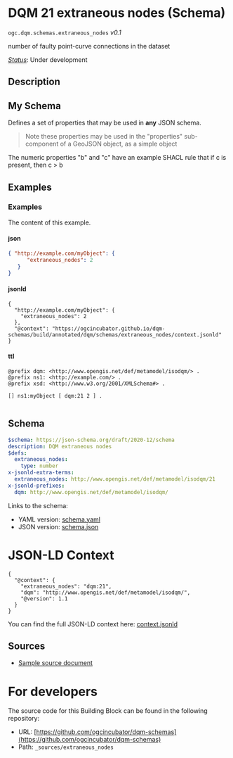 
# DQM 21 extraneous nodes (Schema)

`ogc.dqm.schemas.extraneous_nodes` *v0.1*

number of faulty point-curve connections in the dataset

[*Status*](http://www.opengis.net/def/status): Under development

## Description

## My Schema

Defines a set of properties that may be used in **any** JSON schema.

> Note these properties may be used in the "properties" sub-component of a GeoJSON object, as a simple object

The numeric properties "b" and "c" have an example SHACL rule that if c is present, then c > b
## Examples

### Examples
The content of this example. 
#### json
```json
{ "http://example.com/myObject": {
      "extraneous_nodes": 2
   }
}
```

#### jsonld
```jsonld
{
  "http://example.com/myObject": {
    "extraneous_nodes": 2
  },
  "@context": "https://ogcincubator.github.io/dqm-schemas/build/annotated/dqm/schemas/extraneous_nodes/context.jsonld"
}
```

#### ttl
```ttl
@prefix dqm: <http://www.opengis.net/def/metamodel/isodqm/> .
@prefix ns1: <http://example.com/> .
@prefix xsd: <http://www.w3.org/2001/XMLSchema#> .

[] ns1:myObject [ dqm:21 2 ] .


```

## Schema

```yaml
$schema: https://json-schema.org/draft/2020-12/schema
description: DQM extraneous nodes
$defs:
  extraneous_nodes:
    type: number
x-jsonld-extra-terms:
  extraneous_nodes: http://www.opengis.net/def/metamodel/isodqm/21
x-jsonld-prefixes:
  dqm: http://www.opengis.net/def/metamodel/isodqm/

```

Links to the schema:

* YAML version: [schema.yaml](https://ogcincubator.github.io/dqm-schemas/build/annotated/dqm/schemas/extraneous_nodes/schema.json)
* JSON version: [schema.json](https://ogcincubator.github.io/dqm-schemas/build/annotated/dqm/schemas/extraneous_nodes/schema.yaml)


# JSON-LD Context

```jsonld
{
  "@context": {
    "extraneous_nodes": "dqm:21",
    "dqm": "http://www.opengis.net/def/metamodel/isodqm/",
    "@version": 1.1
  }
}
```

You can find the full JSON-LD context here:
[context.jsonld](https://ogcincubator.github.io/dqm-schemas/build/annotated/dqm/schemas/extraneous_nodes/context.jsonld)

## Sources

* [Sample source document](https://example.com/sources/1)

# For developers

The source code for this Building Block can be found in the following repository:

* URL: [https://github.com/ogcincubator/dqm-schemas](https://github.com/ogcincubator/dqm-schemas)
* Path: `_sources/extraneous_nodes`

